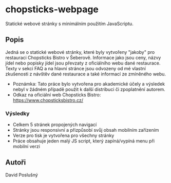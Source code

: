 # chopsticks-webpage

Statické webové stránky s minimálním použitím JavaScriptu.

## Popis

Jedná se o statické webové stránky, které byly vytvořeny "jakoby" pro restauraci Chopsticks Bistro v Šeberově. Informace jako jsou ceny, názvy jídel nebo popisky jídel jsou převzaty z oficiálního webu dané restaurace. Texty v sekci FAQ a na hlavní stránce jsou odvozeny od mé vlastní zkušenosti z návštěv dané restaurace a také informací ze zmíněného webu.

* Poznámka: Tato práce bylo vytvořena pro akademické účely a výsledek nebyl v žádném případě použit k další distribuci či zpoplatnění autorem.
* Odkaz na oficiální web Chopsticks Bistro: https://www.chopsticksbistro.cz/

### Výsledky

* Celkem 5 stránek propojených navigací
* Stránky jsou responsivní a přizpůsobí svůj obsah mobilním zařízením
* Verze pro tisk je vytvořena pro všechny stránky
* Práce obsahuje jeden malý JS script, který zapíná/vypíná menu při mobilní verzi

## Autoři

David Poslušný
